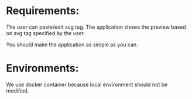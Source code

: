 # Requirements:

The user can paste/edit svg tag.
The application shows the preview based on svg tag specified by the user.

You should make the application as simple as you can.

# Environments:

We use docker container because local environment should not be modified.